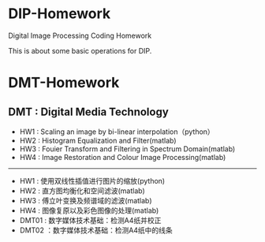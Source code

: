 # DIP-Homework
Digital Image Processing Coding Homework

This is about some basic operations for DIP.

# DMT-Homework
DMT : Digital Media Technology
---


* HW1 : Scaling an image by bi-linear interpolation（python）
* HW2 : Histogram Equalization and Filter(matlab)
* HW3 : Fouier Transform and Filtering in Spectrum Domain(matlab)
* HW4 : Image Restoration and Colour Image Processing(matlab)
---
* HW1 : 使用双线性插值进行图片的缩放(python)
* HW2 : 直方图均衡化和空间滤波(matlab)
* HW3 : 傅立叶变换及频谱域的滤波(matlab)
* HW4 : 图像复原以及彩色图像的处理(matlab)
* DMT01 : 数字媒体技术基础：检测A4纸并校正
* DMT02 ：数字媒体技术基础：检测A4纸中的线条